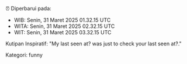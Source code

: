 ⏰ Diperbarui pada:
- WIB: Senin, 31 Maret 2025 01.32.15 UTC
- WITA: Senin, 31 Maret 2025 02.32.15 UTC
- WIT: Senin, 31 Maret 2025 03.32.15 UTC

Kutipan Inspiratif:
"My last seen at? was just to check your last seen at?."


Kategori: funny

